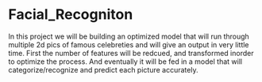 # Facial_Recogniton

In this project we will be building an optimized model that will run through multiple 2d pics of famous celebreties and will give an output in very little time. First the number of features will be redcued, and transformed inorder to optimize the process. And eventually it will be fed in a model that will categorize/recognize and predict each picture accurately.
